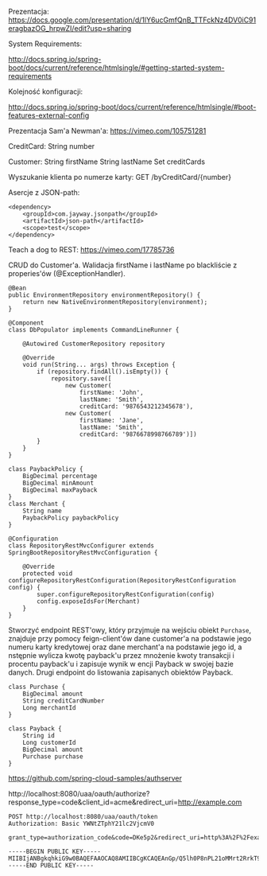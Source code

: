 Prezentacja:
https://docs.google.com/presentation/d/1lY6ucGmfQnB_TTFckNz4DV0iC91eragbazOG_hrpwZI/edit?usp=sharing

System Requirements:

http://docs.spring.io/spring-boot/docs/current/reference/htmlsingle/#getting-started-system-requirements

Kolejność konfiguracji:

http://docs.spring.io/spring-boot/docs/current/reference/htmlsingle/#boot-features-external-config

Prezentacja Sam'a Newman'a:
https://vimeo.com/105751281


CreditCard:
 String number

Customer:
 String firstName
 String lastName
 Set<CreditCard> creditCards

Wyszukanie klienta po numerze karty:
GET /byCreditCard/{number}


Asercje z JSON-path:

```
<dependency>
    <groupId>com.jayway.jsonpath</groupId>
    <artifactId>json-path</artifactId>
    <scope>test</scope>
</dependency>
```

Teach a dog to REST:
https://vimeo.com/17785736


CRUD do Customer'a.
Walidacja firstName i lastName po blackliście z properies'ów (@ExceptionHandler).


```
@Bean
public EnvironmentRepository environmentRepository() {
	return new NativeEnvironmentRepository(environment);
}
```


```
@Component
class DbPopulator implements CommandLineRunner {

    @Autowired CustomerRepository repository

    @Override
    void run(String... args) throws Exception {
        if (repository.findAll().isEmpty()) {
            repository.save([
                new Customer(
                    firstName: 'John',
                    lastName: 'Smith',
                    creditCard: '9876543212345678'),
                new Customer(
                    firstName: 'Jane',
                    lastName: 'Smith',
                    creditCard: '9876678998766789')])
        }
    }
}
```


```
class PaybackPolicy {
	BigDecimal percentage
    BigDecimal minAmount
    BigDecimal maxPayback
}
class Merchant {
	String name
	PaybackPolicy paybackPolicy
}
```


```
@Configuration
class RepositoryRestMvcConfigurer extends SpringBootRepositoryRestMvcConfiguration {

    @Override
    protected void configureRepositoryRestConfiguration(RepositoryRestConfiguration config) {
        super.configureRepositoryRestConfiguration(config)
        config.exposeIdsFor(Merchant)
    }
}
```



Stworzyć endpoint REST'owy, który przyjmuje
na wejściu obiekt `Purchase`, znajduje przy
pomocy feign-client'ów dane customer'a na
podstawie jego numeru karty kredytowej
oraz dane merchant'a na podstawie jego id,
a nstępnie wylicza kwotę payback'u przez
mnożenie kwoty transakcji i procentu payback'u
i zapisuje wynik w encji Payback w swojej
bazie danych. Drugi endpoint do listowania
zapisanych obiektów Payback.
```
class Purchase {
    BigDecimal amount
    String creditCardNumber
    Long merchantId
}

class Payback {
	String id
	Long customerId
	BigDecimal amount
	Purchase purchase
}
```


https://github.com/spring-cloud-samples/authserver


http://localhost:8080/uaa/oauth/authorize?response_type=code&client_id=acme&redirect_uri=http://example.com


```
POST http://localhost:8080/uaa/oauth/token
Authorization: Basic YWNtZTphY21lc2VjcmV0

grant_type=authorization_code&code=DKe5p2&redirect_uri=http%3A%2F%2Fexample.com
```

```
-----BEGIN PUBLIC KEY-----
MIIBIjANBgkqhkiG9w0BAQEFAAOCAQ8AMIIBCgKCAQEAnGp/Q5lh0P8nPL21oMMrt2RrkT9AW5jgYwLfSUnJVc9G6uR3cXRRDCjHqWU5WYwivcF180A6CWp/ireQFFBNowgc5XaA0kPpzEtgsA5YsNX7iSnUibB004iBTfU9hZ2Rbsc8cWqynT0RyN4TP1RYVSeVKvMQk4GT1r7JCEC+TNu1ELmbNwMQyzKjsfBXyIOCFU/E94ktvsTZUHF4Oq44DBylCDsS1k7/sfZC2G5EU7Oz0mhG8+Uz6MSEQHtoIi6mc8u64Rwi3Z3tscuWG2ShtsUFuNSAFNkY7LkLn+/hxLCu2bNISMaESa8dG22CIMuIeRLVcAmEWEWH5EEforTg+QIDAQAB
-----END PUBLIC KEY-----
```
